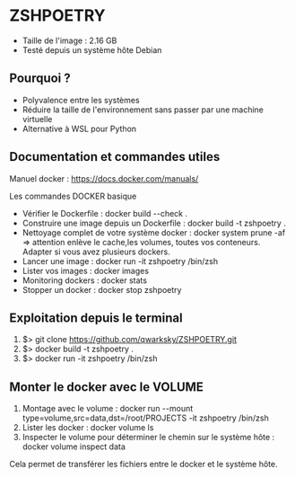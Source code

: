 # ZSHPOETRY

* Taille de l'image : 2.16 GB
* Testé depuis un système hôte Debian

## Pourquoi ?
* Polyvalence entre les systèmes
* Réduire la taille de l'environnement sans passer par une machine virtuelle
* Alternative à WSL pour Python

## Documentation et commandes utiles

Manuel docker : https://docs.docker.com/manuals/

Les commandes DOCKER basique 
* Vérifier le Dockerfile :  docker build --check .
* Construire une image depuis un Dockerfile :  docker build -t zshpoetry . 
* Nettoyage complet de votre système docker :  docker system prune -af  =>  attention enlève le cache,les volumes, toutes vos conteneurs. Adapter si vous avez plusieurs dockers.
* Lancer une image : docker run -it zshpoetry /bin/zsh 
* Lister vos images : docker images
* Monitoring dockers : docker stats
* Stopper un docker : docker stop zshpoetry

## Exploitation depuis le terminal
1. $> git clone https://github.com/qwarksky/ZSHPOETRY.git 
2. $> docker build -t zshpoetry .
3. $> docker run -it zshpoetry /bin/zsh

## Monter le docker avec le VOLUME 
1. Montage avec le volume : docker run --mount type=volume,src=data,dst=/root/PROJECTS -it zshpoetry /bin/zsh
2. Lister les docker : docker volume ls
3. Inspecter le volume pour déterminer le chemin sur le système hôte : docker volume inspect data

Cela permet de transférer les fichiers entre le docker et le système hôte. 
